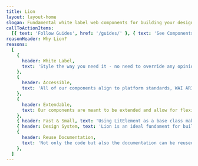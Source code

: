 ```yaml
---
title: Lion
layout: layout-home
slogan: Fundamental white label web components for building your design system.
callToActionItems:
  [{ text: 'Follow Guides', href: '/guides/' }, { text: 'See Components', href: '/components/' }]
reasonHeader: Why Lion?
reasons:
  [
    {
      header: White Label,
      text: 'Style the way you need it - no need to override any opinionated existing styling.',
    },
    {
      header: Accessible,
      text: 'All of our components align to platform standards, WAI ARIA patterns, and are always tested on accessibility, both through aXe automated tests but also manually with screen readers.',
    },
    {
      header: Extendable,
      text: Our components are meant to be extended and allow for flexible integrations.,
    },
    { header: Fast & Small, text: 'Using LitElement as a base class makes us small and fast.' },
    { header: Design System, text: 'Lion is an ideal fundament for building a Design System.' },
    {
      header: Reuse Documentation,
      text: 'Not only the code but also the documentation can be reused and extended.',
    },
  ]
---
```

